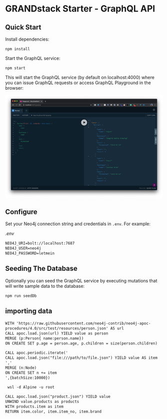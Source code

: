 # GRANDstack Starter - GraphQL API

## Quick Start

Install dependencies:

```
npm install
```

Start the GraphQL service:

```
npm start
```

This will start the GraphQL service (by default on localhost:4000) where you can issue GraphQL requests or access GraphQL Playground in the browser:

![GraphQL Playground](img/graphql-playground.png)

## Configure

Set your Neo4j connection string and credentials in `.env`. For example:

_.env_

```
NEO4J_URI=bolt://localhost:7687
NEO4J_USER=neo4j
NEO4J_PASSWORD=letmein
```

## Seeding The Database

Optionally you can seed the GraphQL service by executing mutations that will write sample data to the database:

```
npm run seedDb
```

## importing data

```cypher
WITH 'https://raw.githubusercontent.com/neo4j-contrib/neo4j-apoc-procedures/4.0/src/test/resources/person.json' AS url
CALL apoc.load.json(url) YIELD value as person
MERGE (p:Person{ name:person.name})
ON CREATE SET p.age = person.age, p.children = size(person.children)
```

```cypher
CALL apoc.periodic.iterate('
CALL apoc.load.json("file:///path/to/file.json") YIELD value AS item
','
MERGE (n:Node)
ON CREATE SET n += item
',{batchSize:10000})
```

```
 wsl -d Alpine -u root
```

```cypher
CALL apoc.load.json("product.json") YIELD value
UNWIND value.products as products
WITH products.item as item
RETURN item.color, item.item_no, item.brand
```
